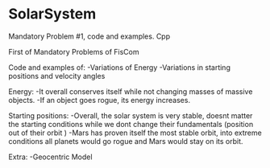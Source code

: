 # SolarSystem
Mandatory Problem #1, code and examples. Cpp

First of Mandatory Problems of FisCom

Code and examples of:
-Variations of Energy
-Variations in starting positions and velocity angles

Energy:
-It overall conserves itself while not changing masses of massive objects.
-If an object goes rogue, its energy increases.

Starting positions:
-Overall, the solar system is very stable, doesnt matter the starting conditions while we dont change their fundamentals (position out of their orbit )
-Mars has proven itself the most stable orbit, into extreme conditions all planets would go rogue and Mars would stay on its orbit.

Extra:
-Geocentric Model
